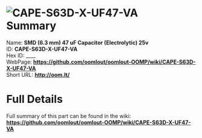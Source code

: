 
![CAPE-S63D-X-UF47-VA](https://github.com/oomlout/oomlout-OOMP/blob/master/parts/CAPE-S63D-X-UF47-VA/CAPE-S63D-X-UF47-VA_420.jpg)   
Summary
=================
  
Name: __SMD (6.3 mm) 47 uF Capacitor (Electrolytic) 25v__    
ID: __CAPE-S63D-X-UF47-VA__   
Hex ID: ____   
WebPage: __https://github.com/oomlout/oomlout-OOMP/wiki/CAPE-S63D-X-UF47-VA__   
Short URL: __http://oom.lt/__   

Full Details
==========================
Full summary of this part can be found in the wiki:   
__https://github.com/oomlout/oomlout-OOMP/wiki/CAPE-S63D-X-UF47-VA__    

